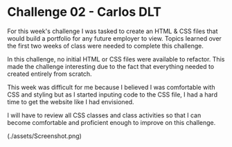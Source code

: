# Challenge 02 - Carlos DLT

For this week's challenge I was tasked to create an HTML & CSS files that would build a portfolio for any future employer to view. Topics learned over the first two weeks of class were needed to complete this challenge.

In this challenge, no initial HTML or CSS files were available to refactor. This made the challenge interesting due to the fact that everything needed to created entirely from scratch. 

This week was difficult for me because I believed I was comfortable with CSS and styling but as I started inputing code to the CSS file, I had a hard time to get the website like I had envisioned.

I will have to review all CSS classes and class activities so that I can become comfortable and proficient enough to improve on this challenge. 

(./assets/Screenshot.png)